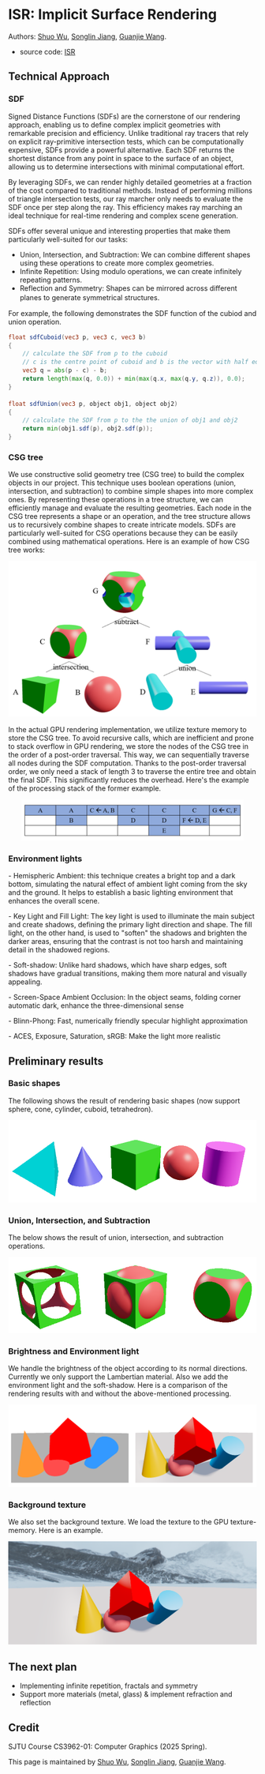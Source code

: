 # ISR:  Implicit Surface Rendering

Authors: [Shuo Wu](https://github.com/xunying123), [Songlin Jiang](https://github.com/clorf6), [Guanjie Wang](https://github.com/Irfnfnkemed).

- source code: [ISR](https://github.com/xunying123/ISR)

## Technical Approach
### SDF
Signed Distance Functions (SDFs) are the cornerstone of our rendering approach, enabling us to define complex implicit geometries with remarkable precision and efficiency. Unlike traditional ray tracers that rely on explicit ray-primitive intersection tests, which can be computationally expensive, SDFs provide a powerful alternative. Each SDF returns the shortest distance from any point in space to the surface of an object, allowing us to determine intersections with minimal computational effort.

By leveraging SDFs, we can render highly detailed geometries at a fraction of the cost compared to traditional methods. Instead of performing millions of triangle intersection tests, our ray marcher only needs to evaluate the SDF once per step along the ray. This efficiency makes ray marching an ideal technique for real-time rendering and complex scene generation.

SDFs offer several unique and interesting properties that make them particularly well-suited for our tasks:
* Union, Intersection, and Subtraction: We can combine different shapes using these operations to create more complex geometries.
* Infinite Repetition: Using modulo operations, we can create infinitely repeating patterns.
* Reflection and Symmetry: Shapes can be mirrored across different planes to generate symmetrical structures.　

For example, the following demonstrates the SDF function of the cubiod and union operation.
```glsl
float sdfCuboid(vec3 p, vec3 c, vec3 b)
{
    // calculate the SDF from p to the cuboid
    // c is the centre point of cuboid and b is the vector with half edge length
    vec3 q = abs(p - c) - b;
    return length(max(q, 0.0)) + min(max(q.x, max(q.y, q.z)), 0.0);
}

float sdfUnion(vec3 p, object obj1, object obj2)
{
    // calculate the SDF from p to the the union of obj1 and obj2
    return min(obj1.sdf(p), obj2.sdf(p));
}
```

### CSG tree
We use constructive solid geometry tree (CSG tree) to build the complex objects in our project. This technique uses boolean operations (union, intersection, and subtraction) to combine simple shapes into more complex ones. By representing these operations in a tree structure, we can efficiently manage and evaluate the resulting geometries. Each node in the CSG tree represents a shape or an operation, and the tree structure allows us to recursively combine shapes to create intricate models. SDFs are particularly well-suited for CSG operations because they can be easily combined using mathematical operations. Here is an example of how CSG tree works:
<div style="text-align: center;">
    <img src="./doc/CFG.png" style="zoom: 67%;" />
</div>

In the actual GPU rendering implementation, we utilize texture memory to store the CSG tree. To avoid recursive calls, which are inefficient and prone to stack overflow in GPU rendering, we store the nodes of the CSG tree in the order of a post-order traversal. This way, we can sequentially traverse all nodes during the SDF computation. Thanks to the post-order traversal order, we only need a stack of length 3 to traverse the entire tree and obtain the final SDF. This significantly reduces the overhead. Here's the example of the processing stack of the former example.

<div style="text-align: center;">
	<img src="./doc/stack.png" style="zoom: 44%;" />
</div>

### Environment lights

\- Hemispheric Ambient: this technique creates a bright top and a dark bottom, simulating the natural effect of ambient light coming from the sky and the ground. It helps to establish a basic lighting environment that enhances the overall scene.

\- Key Light and Fill Light: The key light is used to illuminate the main subject and create shadows, defining the primary light direction and shape. The fill light, on the other hand, is used to "soften" the shadows and brighten the darker areas, ensuring that the contrast is not too harsh and maintaining detail in the shadowed regions.

\- Soft-shadow: Unlike hard shadows, which have sharp edges, soft shadows have gradual transitions, making them more natural and visually appealing. 

\- Screen-Space Ambient Occlusion:  In the object seams, folding corner automatic dark, enhance the three-dimensional sense

\- Blinn-Phong: Fast, numerically friendly specular highlight approximation

\- ACES, Exposure, Saturation, sRGB: Make the light more realistic

## Preliminary results

### Basic shapes
The following shows the result of rendering basic shapes (now support sphere, cone, cylinder, cuboid, tetrahedron).

<div style="text-align: center;">
	<img src="./doc/basic.png" style="zoom: 67%;" />
</div>

### Union, Intersection, and Subtraction

The below shows the result of union, intersection, and subtraction operations.

<div style="text-align: center;">
	<img src="./doc/op.png" style="zoom: 67%;" />
</div>

### Brightness and Environment light

We handle the brightness of the object according to its normal directions. Currently we only support the Lambertian material. Also we add the environment light and the soft-shadow. Here is a comparison of the rendering results with and without the above-mentioned processing.

<div style="text-align: center;">
	<img src="./doc/env.png" style="zoom: 67%;" />
</div>

### Background texture

We also set the background texture. We load the texture to the GPU texture-memory. Here is an example.

<div style="text-align: center;">
	<img src="./doc/background.png" style="zoom: 67%;" />
</div>

## The next plan

* Implementing infinite repetition, fractals and symmetry
* Support more materials (metal, glass) & implement refraction and reflection

## Credit

SJTU Course CS3962-01: Computer Graphics (2025 Spring).

This page is maintained by [Shuo Wu](https://github.com/xunying123), [Songlin Jiang](https://github.com/clorf6), [Guanjie Wang](https://github.com/Irfnfnkemed).